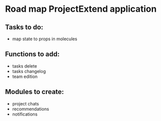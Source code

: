 # Road map ProjectExtend application

## Tasks to do:

- map state to props in molecules

## Functions to add:

- tasks delete
- tasks changelog
- team edition

## Modules to create:

- project chats
- recommendations
- notifications

